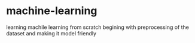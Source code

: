 # machine-learning
learning machile learning from scratch
begining with preprocessing of the dataset and making it model friendly
